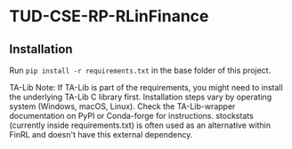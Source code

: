# TUD-CSE-RP-RLinFinance

## Installation
Run `pip install -r requirements.txt` in the base folder of this project.

TA-Lib Note: If TA-Lib is part of the requirements, you might need to install the underlying TA-Lib C library first. Installation steps vary by operating system (Windows, macOS, Linux). Check the TA-Lib-wrapper documentation on PyPI or Conda-forge for instructions. stockstats (currently inside requirements.txt) is often used as an alternative within FinRL and doesn't have this external dependency.
